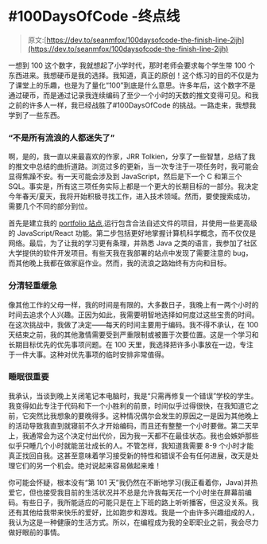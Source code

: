 # #100DaysOfCode -终点线

> 原文:[https://dev.to/seanmfox/100daysofcode-the-finish-line-2ijh](https://dev.to/seanmfox/100daysofcode-the-finish-line-2ijh)

一想到 100 这个数字，我就想起了小学时代，那时老师会要求每个学生带 100 个东西进来。我想硬币是我的选择。我知道，真正的原创！这个练习的目的不仅是为了课堂上的乐趣，也是为了量化“100”到底是什么意思。许多年后，这个数字不是通过硬币，而是通过记录我连续编码了至少一个小时的天数的推文变得可见。和我之前的许多人一样，我已经战胜了#100DaysOfCode 的挑战。一路走来，我想我学到了一些东西。

### [](#not-all-those-who-wander-are-lost)“不是所有流浪的人都迷失了”

啊，是的，我一直以来最喜欢的作家，JRR Tolkien，分享了一些智慧，总结了我的推文中总结的曲折道路。浏览过多的更新，当一次专注于一项任务时，我可能会显得焦躁不安。有一天可能会涉及到 JavaScript，然后是下一个 C 和第三个 SQL。事实是，所有这三项任务实际上都是一个更大的长期目标的一部分。我决定今年春天/夏天，我将开始积极寻找工作，进入技术领域。然而，要使搜索成功，需要几个不同的部分到位。

首先是建立我的 [portfolio 站点](//www.seanmfox.io),运行包含合法自述文件的项目，并使用一些更高级的 JavaScript/React 功能。第二步包括更好地掌握计算机科学概念，而不仅仅是网络。最后，为了让我的学习更有条理，并熟悉 Java 之类的语言，我参加了社区大学提供的软件开发项目。有些天我在我部署的站点中发现了需要注意的 bug，而其他晚上我都在做家庭作业。然而，我的流浪之路始终有方向和目标。

### [](#take-stock-of-priorities)分清轻重缓急

像其他工作的父母一样，我的时间是有限的。大多数日子，我晚上有一两个小时的时间去追求个人兴趣。正因为如此，我需要明智地选择如何度过这些宝贵的时间。在这次挑战中，我做了决定——每天的时间主要用于编码。我不得不承认，在 100 天结束之前，我的其他激情需要受到严重限制或被置于次要位置。这是一个学习和长期目标优先的优先事项问题。在 100 天里，我选择把许多小事放在一边，专注于一件大事。这种对优先事项的临时安排非常值得。

### [](#sleep-is-important)睡眠很重要

我承认，当谈到晚上关闭笔记本电脑时，我是“只需再修复一个错误”学校的学生。我变得如此专注于代码和下一个小胜利的前景，时间似乎过得很快，在我知道它之前，它突然比我想象的要晚得多。这种情况偶尔会发生的原因之一是因为其他晚上的活动导致我直到就寝前不久才开始编码，而且还有整整一个小时要做。第二天早上，我通常会为这个决定付出代价，因为我一天都不在最佳状态。我也会嫉妒那些似乎只睡几个小时就能茁壮成长的人。不管怎样，我知道我需要 8-9 个小时才能真正找回自我。这甚至意味着学习接受新的特性和错误不会有任何进展，改天是处理它们的另一个机会。绝对说起来容易做起来难！

你可能会怀疑，根本没有“第 101 天”我仍然在不断地学习(我正看着你，Java)并热爱它，但也接受我目前的生活状况并不总是允许我每天花一个小时坐在屏幕前编码。有些日子，我所能适应的可能只是在上下班的路上听听播客，但这没关系。我还有其他给我带来快乐的爱好，比如跑步和游戏。我是一个由许多兴趣组成的人，我认为这是一种健康的生活方式。所以，在编程成为我的全职职业之前，我会尽力做好眼前的事情。